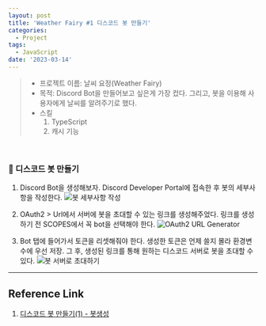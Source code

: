 ```yaml
---
layout: post
title: 'Weather Fairy #1 디스코드 봇 만들기'
categories:
  - Project
tags:
  - JavaScript
date: '2023-03-14'
---
```


> - 프로젝트 이름: 날씨 요정(Weather Fairy)
> - 목적: Discord Bot을 만들어보고 싶은게 가장 컸다. 그리고, 봇을 이용해 사용자에게 날씨를 알려주기로 했다.
> - 스킬
>   1. TypeScript
>   2. 캐시 기능

<br>

### 🤖 디스코드 봇 만들기

1. Discord Bot을 생성해보자.
   Discord Developer Portal에 접속한 후 봇의 세부사항을 작성한다.
   ![봇 세부사항 작성](/assets/img/TIL10_02.png)

2. OAuth2 > Url에서 서버에 봇을 초대할 수 있는 링크를 생성해주었다.
   링크를 생성하기 전 SCOPES에서 꼭 bot을 선택해야 한다.
   ![OAuth2 URL Generator](/assets/img/TIL10_01.png)

3. Bot 탭에 들어가서 토큰을 리셋해줘야 한다.
   생성한 토큰은 언제 쓸지 몰라 환경변수에 우선 저장.
   그 후, 생성된 링크를 통해 원하는 디스코드 서버로 봇을 초대할 수 있다.
   ![봇 서버로 초대하기](/assets/img/TIL10_03.png)

---

## Reference Link

1. [디스코드 봇 만들기(1) - 봇생성](https://scvtwo.tistory.com/196)
